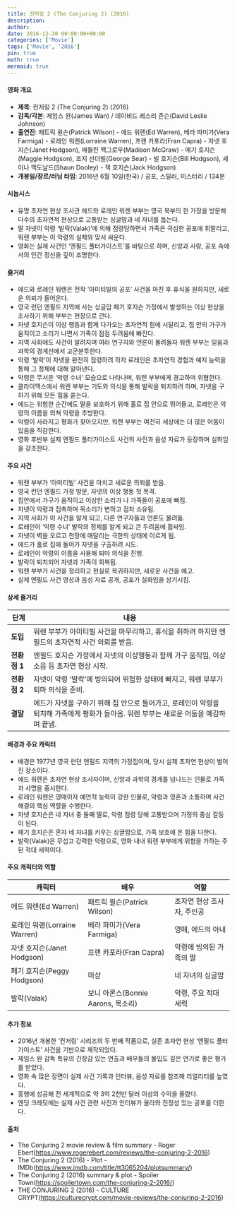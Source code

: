 ```yaml
---
title: 컨저링 2 (The Conjuring 2) (2016)
description: 
author: 
date: 2016-12-30 00:00:00+00:00
categories: ['Movie']
tags: ['Movie', '2016']
pin: true
math: true
mermaid: true
---
```

#### 영화 개요

- **제목**: 컨저링 2 (The Conjuring 2) (2016)  
- **감독/각본**: 제임스 완(James Wan) / 데이비드 레스리 존슨(David Leslie Johnson)  
- **출연진**: 패트릭 윌슨(Patrick Wilson) - 에드 워렌(Ed Warren), 베라 파미가(Vera Farmiga) - 로레인 워렌(Lorraine Warren), 프랜 카포라(Fran Capra) - 자넷 호지슨(Janet Hodgson), 매들린 맥그로우(Madison McGraw) - 매기 호지슨(Maggie Hodgson), 조지 선더빌(George Sear) - 빌 호지슨(Bill Hodgson), 셰이나 맥도날드(Shaun Dooley) - 잭 호지슨(Jack Hodgson)  
- **개봉일/장르/러닝 타임**: 2016년 6월 10일(한국) / 공포, 스릴러, 미스터리 / 134분  

#### 시놉시스

- 유명 초자연 현상 조사관 에드와 로레인 워렌 부부는 영국 북부의 한 가정을 방문해 다수의 초자연적 현상으로 고통받는 싱글맘과 네 자녀를 돕는다.  
- 딸 자넷이 악령 ‘발락(Valak)’에 의해 점령당하면서 가족은 극심한 공포에 휘말리고, 워렌 부부는 이 악령의 실체와 맞서 싸운다.  
- 영화는 실제 사건인 ‘엔필드 폴터가이스트’를 바탕으로 하며, 신앙과 사랑, 공포 속에서의 인간 정신을 깊이 조명한다.  

#### 줄거리

- 에드와 로레인 워렌은 전작 ‘아미티빌의 공포’ 사건을 마친 후 휴식을 원하지만, 새로운 의뢰가 들어온다.  
- 영국 런던 엔필드 지역에 사는 싱글맘 페기 호지슨 가정에서 발생하는 이상 현상을 조사하기 위해 부부는 현장으로 간다.  
- 자넷 호지슨이 이상 행동과 함께 다가오는 초자연적 힘에 시달리고, 집 안의 가구가 움직이고 소리가 나면서 가족이 점점 두려움에 빠진다.  
- 지역 사회에도 사건이 알려지며 여러 연구자와 언론이 몰려들자 워렌 부부는 믿음과 과학의 경계선에서 고군분투한다.  
- 악령 ‘발락’이 자넷을 완전히 점령하려 하자 로레인은 초자연적 경험과 예지 능력을 통해 그 정체에 대해 알아낸다.  
- 악령은 무서운 ‘악령 수녀’ 모습으로 나타나며, 워렌 부부에게 경고하며 위협한다.  
- 클라이맥스에서 워렌 부부는 기도와 의식을 통해 발락을 퇴치하려 하며, 자넷을 구하기 위해 모든 힘을 쏟는다.  
- 에드는 위험한 순간에도 딸을 보호하기 위해 홀로 집 안으로 뛰어들고, 로레인은 악령의 이름을 외쳐 악령을 추방한다.  
- 악령이 사라지고 평화가 찾아오지만, 워렌 부부는 여전히 세상에는 더 많은 어둠이 있음을 직감한다.  
- 영화 후반부 실제 엔필드 폴터가이스트 사건의 사진과 음성 자료가 등장하며 실화임을 강조한다.  

#### 주요 사건

- 워렌 부부가 ‘아미티빌’ 사건을 마치고 새로운 의뢰를 받음.  
- 영국 런던 엔필드 가정 방문, 자넷의 이상 행동 첫 목격.  
- 집안에서 가구가 움직이고 이상한 소리가 나 가족들이 공포에 빠짐.  
- 자넷이 악령과 접촉하며 목소리가 변하고 점차 소유됨.  
- 지역 사회가 이 사건을 알게 되고, 다른 연구자들과 언론도 몰려듦.  
- 로레인이 ‘악령 수녀’ 발락의 정체를 알게 되고 큰 두려움에 휩싸임.  
- 자넷이 벽을 오르고 천장에 매달리는 극한의 상태에 이르게 됨.  
- 에드가 홀로 집에 들어가 자넷을 구출하려 시도.  
- 로레인이 악령의 이름을 사용해 퇴마 의식을 진행.  
- 발락이 퇴치되어 자넷과 가족이 회복됨.  
- 워렌 부부가 사건을 정리하고 현실로 복귀하지만, 새로운 사건을 예고.  
- 실제 엔필드 사건 영상과 음성 자료 공개, 공포가 실화임을 상기시킴.  

#### 상세 줄거리

| **단계**    | **내용**                                                                                           |
|-------------|--------------------------------------------------------------------------------------------------|
| **도입**    | 워렌 부부가 아미티빌 사건을 마무리하고, 휴식을 취하려 하지만 엔필드의 초자연적 사건 의뢰를 받음.        |
| **전환점 1** | 엔필드 호지슨 가정에서 자넷의 이상행동과 함께 가구 움직임, 이상 소음 등 초자연 현상 시작.                    |
| **전환점 2** | 자넷이 악령 ‘발락’에 빙의되어 위험한 상태에 빠지고, 워렌 부부가 퇴마 의식을 준비.                        |
| **결말**    | 에드가 자넷을 구하기 위해 집 안으로 들어가고, 로레인이 악령을 퇴치해 가족에게 평화가 돌아옴. 워렌 부부는 새로운 어둠을 예감하며 끝냄. |

#### 배경과 주요 캐릭터

- 배경은 1977년 영국 런던 엔필드 지역의 가정집이며, 당시 실제 초자연 현상이 벌어진 장소이다.  
- 에드 워렌은 초자연 현상 조사자이며, 신앙과 과학의 경계를 넘나드는 인물로 가족과 사명을 중시한다.  
- 로레인 워렌은 영매이자 예언적 능력이 강한 인물로, 악령과 영혼과 소통하며 사건 해결의 핵심 역할을 수행한다.  
- 자넷 호지슨은 네 자녀 중 둘째 딸로, 악령 점령 당해 고통받으며 가정의 중심 갈등이 된다.  
- 페기 호지슨은 혼자 네 자녀를 키우는 싱글맘으로, 가족 보호에 온 힘을 다한다.  
- 발락(Valak)은 무섭고 강력한 악령으로, 영화 내내 워렌 부부에게 위협을 가하는 주된 적대 세력이다.  

#### 주요 캐릭터와 역할

| **캐릭터**       | **배우**               | **역할**                        |
|------------------|------------------------|--------------------------------|
| 에드 워렌(Ed Warren)       | 패트릭 윌슨(Patrick Wilson)    | 초자연 현상 조사자, 주인공       |
| 로레인 워렌(Lorraine Warren) | 베라 파미가(Vera Farmiga)       | 영매, 에드의 아내                 |
| 자넷 호지슨(Janet Hodgson)    | 프랜 카포라(Fran Capra)         | 악령에 빙의된 가족의 딸          |
| 페기 호지슨(Peggy Hodgson)    | 미상                       | 네 자녀의 싱글맘                  |
| 발락(Valak)              | 보니 아론스(Bonnie Aarons, 목소리) | 악령, 주요 적대 세력                |

#### 추가 정보

- 2016년 개봉한 ‘컨저링’ 시리즈의 두 번째 작품으로, 실존 초자연 현상 ‘엔필드 폴터가이스트’ 사건을 기반으로 제작되었다.  
- 제임스 완 감독 특유의 긴장감 있는 연출과 배우들의 몰입도 깊은 연기로 좋은 평가를 받았다.  
- 영화 속 많은 장면이 실제 사건 기록과 인터뷰, 음성 자료를 참조해 리얼리티를 높였다.  
- 흥행에 성공해 전 세계적으로 약 3억 2천만 달러 이상의 수익을 올렸다.  
- 엔딩 크레딧에는 실제 사건 관련 사진과 인터뷰가 올라와 진정성 있는 공포를 더한다.  

#### 출처

- The Conjuring 2 movie review & film summary - Roger Ebert(https://www.rogerebert.com/reviews/the-conjuring-2-2016)  
- The Conjuring 2 (2016) - Plot - IMDb(https://www.imdb.com/title/tt3065204/plotsummary/)  
- The Conjuring 2 (2016) summary & plot - Spoiler Town(https://spoilertown.com/the-conjuring-2-2016/)  
- THE CONJURING 2 (2016) - CULTURE CRYPT(https://culturecrypt.com/movie-reviews/the-conjuring-2-2016)
